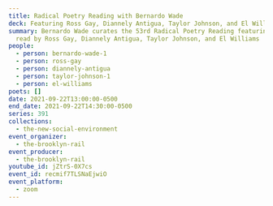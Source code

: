 ```yaml
---
title: Radical Poetry Reading with Bernardo Wade
deck: Featuring Ross Gay, Diannely Antigua, Taylor Johnson, and El Williams
summary: Bernardo Wade curates the 53rd Radical Poetry Reading featuring poetry
  read by Ross Gay, Diannely Antigua, Taylor Johnson, and El Williams
people:
  - person: bernardo-wade-1
  - person: ross-gay
  - person: diannely-antigua
  - person: taylor-johnson-1
  - person: el-williams
poets: []
date: 2021-09-22T13:00:00-0500
end_date: 2021-09-22T14:30:00-0500
series: 391
collections:
  - the-new-social-environment
event_organizer:
  - the-brooklyn-rail
event_producer:
  - the-brooklyn-rail
youtube_id: jZtrS-0X7cs
event_id: recmif7TLSNaEjwiO
event_platform:
  - zoom
---
```

